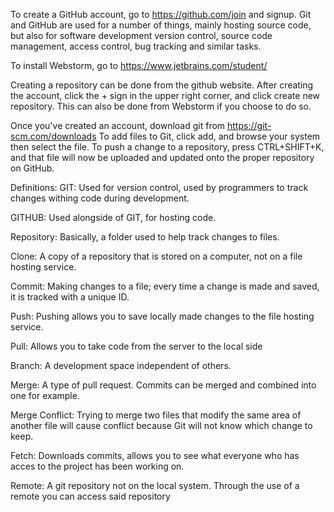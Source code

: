 To create a GitHub account, go to https://github.com/join and signup. Git and GitHub are used for a number of things, mainly hosting source code, but also for software development version control, source code management, access control, bug tracking and similar tasks. 

To install Webstorm, go to https://www.jetbrains.com/student/

Creating a repository can be done from the github website. After creating the account, click the + sign in the upper right corner, and click create new repository. This can also be done from Webstorm if you choose to do so.

Once you've created an account, download git from https://git-scm.com/downloads
To add files to Git, click add, and browse your system then select the file. To push a change to a repository, press CTRL+SHIFT+K, and that file will now be uploaded and updated onto the proper repository on GitHub.

Definitions:
GIT: Used for version control, used by programmers to track changes withing code during development.

GITHUB: Used alongside of GIT, for hosting code.

Repository: Basically, a folder used to help track changes to files. 

Clone: A copy of a repository that is stored on a computer, not on a file hosting service. 

Commit: Making changes to a file; every time a change is made and saved, it is tracked with a unique ID.

Push: Pushing allows you to save locally made changes to the file hosting service.

Pull: Allows you to take code from the server to the local side

Branch: A development space independent of others.

Merge: A type of pull request. Commits can be merged and combined into one for example. 

Merge Conflict: Trying to merge two files that modify the same area of another file will cause conflict because Git will not know which change to keep.

Fetch: Downloads commits, allows you to see what everyone who has acces to the project has been working on.

Remote: A git repository not on the local system. Through the use of a remote you can access said repository
